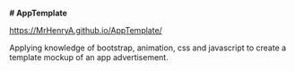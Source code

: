 **# AppTemplate**

https://MrHenryA.github.io/AppTemplate/

Applying knowledge of bootstrap, animation, css and javascript to create a template mockup of an app advertisement.
